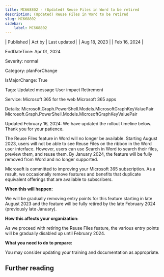 ```yaml
---
title: MC668802 - (Updated) Reuse Files in Word to be retired
description: (Updated) Reuse Files in Word to be retired
slug: MC668802
sidebar:
    label: MC668802
---
```



| Published | Act by | Last updated |
| Aug 18, 2023 |  | Feb 16, 2024 |

EndDateTime: Apr 01, 2024

Severity: normal

Category: planForChange

IsMajorChange: True

Tags: Updated message User impact Retirement

Service: Microsoft 365 for the web Microsoft 365 apps

Details: Microsoft.Graph.PowerShell.Models.MicrosoftGraphKeyValuePair Microsoft.Graph.PowerShell.Models.MicrosoftGraphKeyValuePair

<p>Updated February 16, 2024: We have updated the rollout timeline below. Thank you for your patience.</p><p>The Reuse Files feature in Word will no longer be available. Starting August 2023, users will not be able to see Reuse Files on the ribbon in the Word user interface. However, users can use Search in Word to search their files, preview them, and reuse them. By January 2024, the feature will be fully removed from Word and no longer supported.</p><p>Microsoft is committed to improving your Microsoft 365 subscription. As a result, we occasionally remove features and benefits that duplicate equivalent offerings that are available to subscribers.<br></p><p><b>When this will happen:</b></p><p>We will be gradually removing entry points for this feature starting in late August 2023 and the feature will be fully retired by the late February 2024 (previously late January).</p><p><b>How this affects your organization:</b></p><p>As we proceed with retiring the Reuse Files feature, the various entry points will be gradually disabled up until February 2024.&nbsp;</p><p><b>What you need to do to prepare:</b><br></p><p>You may consider updating your training and documentation as appropriate.</p>

## Further reading

